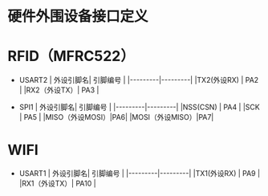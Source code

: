 硬件外围设备接口定义
=========

# RFID（MFRC522）
* USART2
| 外设引脚名| 引脚编号 |
|---------|---------|
|TX2(外设RX) | PA2   |
|RX2（外设TX）| PA3   |

* SPI1
| 外设引脚名| 引脚编号 |
|---------|---------|
|NSS(CSN) |   PA4   |
|SCK      |   PA5   |
|MISO（外设MOSI）|PA6|
|MOSI（外设MISO）|PA7|

# WIFI
* USART1
| 外设引脚名| 引脚编号 |
|---------|---------|
|TX1(外设RX) | PA9   |
|RX1（外设TX）| PA10   |


